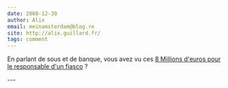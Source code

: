 ```yaml
---
date: 2008-12-30
author: Alix
email: meinamsterdam@blog.re
site: http://alix.guillard.fr/
tags: comment
---
```


<p>
En parlant de sous et de banque, vous avez vu ces <a href="http://www.7sur7.be/7s7/fr/1536/Economie/article/detail/580725/2008/12/30/L-ancien-patron-d-ABN-Amro-recoit-8-millions-d-euros.dhtml">8 Millions d'euros pour le responsable d'un fiasco</a> ?
</p>
---